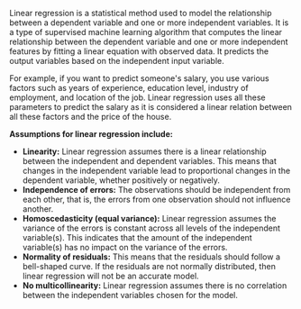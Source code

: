 Linear regression is a statistical method used to model the relationship between a dependent variable and one or more independent variables. It is a type of supervised machine learning algorithm that computes the linear relationship between the dependent variable and one or more independent features by fitting a linear equation with observed data. It predicts the output variables based on the independent input variable.

For example, if you want to predict someone's salary, you use various factors such as years of experience, education level, industry of employment, and location of the job. Linear regression uses all these parameters to predict the salary as it is considered a linear relation between all these factors and the price of the house.

**Assumptions for linear regression include:**

- **Linearity:** Linear regression assumes there is a linear relationship between the independent and dependent variables. This means that changes in the independent variable lead to proportional changes in the dependent variable, whether positively or negatively.
- **Independence of errors:** The observations should be independent from each other, that is, the errors from one observation should not influence another.
- **Homoscedasticity (equal variance):** Linear regression assumes the variance of the errors is constant across all levels of the independent variable(s). This indicates that the amount of the independent variable(s) has no impact on the variance of the errors.
- **Normality of residuals:** This means that the residuals should follow a bell-shaped curve. If the residuals are not normally distributed, then linear regression will not be an accurate model.
- **No multicollinearity:** Linear regression assumes there is no correlation between the independent variables chosen for the model. 